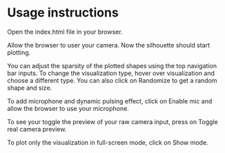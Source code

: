 # Usage instructions

Open the index.html file in your browser.

Allow the browser to user your camera. Now the silhouette should start plotting.

You can adjust the sparsity of the plotted shapes using the top navigation bar inputs.
To change the visualization type, hover over visualization and choose a different type.
You can also click on Randomize to get a random shape and size.

To add microphone and dynamic pulsing effect, click on Enable mic and allow the browser to use your microphone.

To see your toggle the preview of your raw camera input, press on Toggle real camera preview.

To plot only the visualization in full-screen mode, click on Show mode.